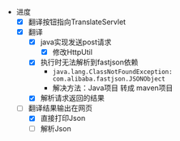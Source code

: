 + 进度
    + [x] 翻译按钮指向TranslateServlet
    + [x] 翻译
        + [x] java实现发送post请求
            + [x] 修改HttpUtil
        + [x] 执行时无法解析到fastjson依赖
            + `java.lang.ClassNotFoundException: com.alibaba.fastjson.JSONObject`
            + 解决方法：Java项目 转成 maven项目
        + [x] 解析请求返回的结果
    + [ ] 翻译结果输出在网页
        + [x] 直接打印Json
        + [ ] 解析Json